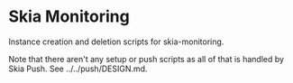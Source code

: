 Skia Monitoring
===============

Instance creation and deletion scripts for skia-monitoring.

Note that there aren't any setup or push scripts as all of that is handled by
Skia Push. See ../../push/DESIGN.md.

